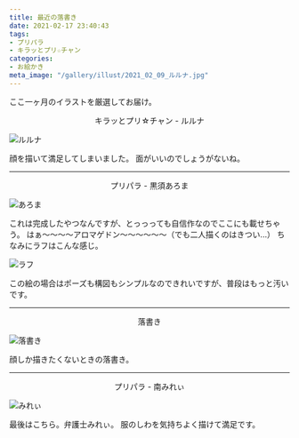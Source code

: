 ```yaml
---
title: 最近の落書き
date: 2021-02-17 23:40:43
tags:
- プリパラ
- キラッとプリ☆チャン
categories:
- お絵かき
meta_image: "/gallery/illust/2021_02_09_ルルナ.jpg"
---
```


ここ一ヶ月のイラストを厳選してお届け。

<p style="text-align: center;">キラッとプリ☆チャン - ルルナ</p>

![ルルナ](/blog/gallery/illust/2021_02_09_ルルナ.jpg)

顔を描いて満足してしまいました。
面がいいのでしょうがないね。
<!--more-->
***

<p style="text-align: center;">プリパラ - 黒須あろま</p>

![あろま](/blog/gallery/illust/2021_01_31_あろま1.jpg)

これは完成したやつなんですが、とっっっても自信作なのでここにも載せちゃう。
はぁ～～～～アロマゲドン～～～～～～（でも二人描くのはきつい...）
ちなみにラフはこんな感じ。

![ラフ](/blog/gallery/illust/2021_01_31_あろま2.jpg)

この絵の場合はポーズも構図もシンプルなのできれいですが、普段はもっと汚いです。
***

<p style="text-align: center;">落書き</p>

![落書き](/blog/gallery/illust/2021_01_27_らくがき.jpg)

顔しか描きたくないときの落書き。
***

<p style="text-align: center;">プリパラ - 南みれぃ</p>

![みれぃ](/blog/gallery/illust/2021_01_24_みれぃ.jpg)

最後はこちら。弁護士みれぃ。
服のしわを気持ちよく描けて満足です。